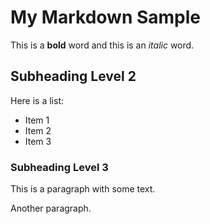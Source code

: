 # My Markdown Sample

This is a **bold** word and this is an *italic* word.

## Subheading Level 2

Here is a list:
- Item 1
- Item 2
- Item 3

### Subheading Level 3

This is a paragraph with some text.

Another paragraph.

